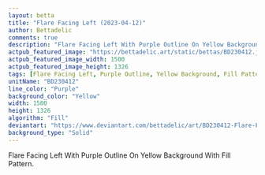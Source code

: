```yaml
---
layout: betta
title: "Flare Facing Left (2023-04-12)"
author: Bettadelic
comments: true
description: "Flare Facing Left With Purple Outline On Yellow Background With Fill Pattern."
actpub_featured_image: "https://bettadelic.art/static/bettas/BD230412.jpg"
actpub_featured_image_width: 1500
actpub_featured_image_height: 1326
tags: [Flare Facing Left, Purple Outline, Yellow Background, Fill Pattern, April 2023, Solid Background Pattern]
unitName: "BD230412"
line_color: "Purple"
background_color: "Yellow"
width: 1500
height: 1326
algorithm: "Fill"
deviantart: "https://www.deviantart.com/bettadelic/art/BD230412-Flare-Facing-Left-2023-04-12-957818873"
background_type: "Solid"
---
```


Flare Facing Left With Purple Outline On Yellow Background With Fill Pattern.
